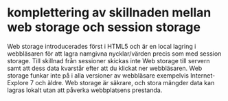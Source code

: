 # komplettering av skillnaden mellan web storage och session storage

Web storage introducerades först i HTML5 och är en local lagring i webbläsaren för att lagra namgivna nycklar/värden precis som med session storage.
Till skillnad från sessioner skickas inte Web storage till servern samt att dess data kvarstår efter att du klickat ner webbläsaren.
Web storage funkar inte på i alla versioner av webbläsare exempelvis Internet-Explore 7 och äldre.
Web storage är säkrare, och stora mängder data kan lagras lokalt utan att påverka webbplatsens prestanda.

